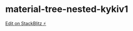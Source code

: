 # material-tree-nested-kykiv1

[Edit on StackBlitz ⚡️](https://stackblitz.com/edit/material-tree-nested-kykiv1)